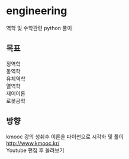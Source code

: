 # engineering
역학 및 수학관련 python 풀이

## 목표  
정역학  
동역학  
유체역학  
열역학  
제어이론  
로봇공학  

## 방향
kmooc 강의 청취후 이론을 파이썬으로 시각화 및 풀이  
http://www.kmooc.kr/  
Youtube 편집 후 올려보기  

